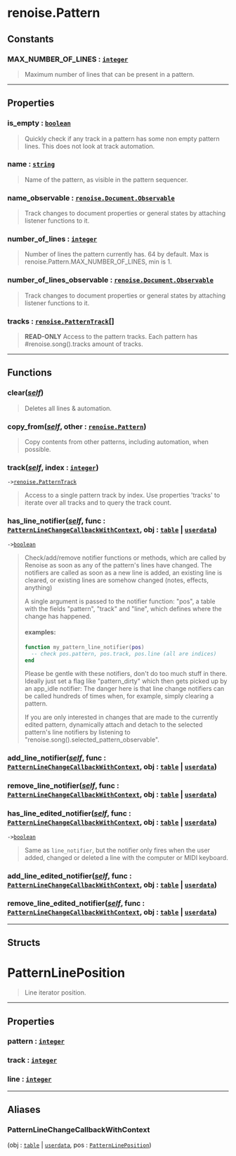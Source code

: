 # renoise.Pattern<a name="renoise.Pattern"></a>  

<!-- toc -->
  
## Constants

### MAX_NUMBER_OF_LINES : [`integer`](../../API/builtins/integer.md)<a name="MAX_NUMBER_OF_LINES"></a>
> Maximum number of lines that can be present in a pattern.
  

---  
## Properties
### is_empty : [`boolean`](../../API/builtins/boolean.md)<a name="is_empty"></a>
> Quickly check if any track in a pattern has some non empty pattern lines.
> This does not look at track automation.

### name : [`string`](../../API/builtins/string.md)<a name="name"></a>
> Name of the pattern, as visible in the pattern sequencer.

### name_observable : [`renoise.Document.Observable`](../../API/renoise/renoise.Document.Observable.md)<a name="name_observable"></a>
> Track changes to document properties or general states by attaching listener
> functions to it.

### number_of_lines : [`integer`](../../API/builtins/integer.md)<a name="number_of_lines"></a>
> Number of lines the pattern currently has. 64 by default. Max is
> renoise.Pattern.MAX_NUMBER_OF_LINES, min is 1.

### number_of_lines_observable : [`renoise.Document.Observable`](../../API/renoise/renoise.Document.Observable.md)<a name="number_of_lines_observable"></a>
> Track changes to document properties or general states by attaching listener
> functions to it.

### tracks : [`renoise.PatternTrack`](../../API/renoise/renoise.PatternTrack.md)[]<a name="tracks"></a>
> **READ-ONLY** Access to the pattern tracks. Each pattern has
> #renoise.song().tracks amount of tracks.

  

---  
## Functions
### clear([*self*](../../API/builtins/self.md))<a name="clear"></a>
> Deletes all lines & automation.
### copy_from([*self*](../../API/builtins/self.md), other : [`renoise.Pattern`](../../API/renoise/renoise.Pattern.md))<a name="copy_from"></a>
> Copy contents from other patterns, including automation, when possible.
### track([*self*](../../API/builtins/self.md), index : [`integer`](../../API/builtins/integer.md))<a name="track"></a>
`->`[`renoise.PatternTrack`](../../API/renoise/renoise.PatternTrack.md)  

> Access to a single pattern track by index. Use properties 'tracks' to
> iterate over all tracks and to query the track count.
### has_line_notifier([*self*](../../API/builtins/self.md), func : [`PatternLineChangeCallbackWithContext`](#PatternLineChangeCallbackWithContext), obj : [`table`](../../API/builtins/table.md) | [`userdata`](../../API/builtins/userdata.md))<a name="has_line_notifier"></a>
`->`[`boolean`](../../API/builtins/boolean.md)  

> Check/add/remove notifier functions or methods, which are called by Renoise
> as soon as any of the pattern's lines have changed.
> The notifiers are called as soon as a new line is added, an existing line
> is cleared, or existing lines are somehow changed (notes, effects, anything)
> 
> A single argument is passed to the notifier function: "pos", a table with the
> fields "pattern", "track" and "line", which defines where the change has
> happened.
> 
> #### examples:
> ```lua
> function my_pattern_line_notifier(pos)
>   -- check pos.pattern, pos.track, pos.line (all are indices)
> end
> ```
> Please be gentle with these notifiers, don't do too much stuff in there.
> Ideally just set a flag like "pattern_dirty" which then gets picked up by
> an app_idle notifier: The danger here is that line change notifiers can
> be called hundreds of times when, for example, simply clearing a pattern.
> 
> If you are only interested in changes that are made to the currently edited
> pattern, dynamically attach and detach to the selected pattern's line
> notifiers by listening to "renoise.song().selected_pattern_observable".
### add_line_notifier([*self*](../../API/builtins/self.md), func : [`PatternLineChangeCallbackWithContext`](#PatternLineChangeCallbackWithContext), obj : [`table`](../../API/builtins/table.md) | [`userdata`](../../API/builtins/userdata.md))<a name="add_line_notifier"></a>
### remove_line_notifier([*self*](../../API/builtins/self.md), func : [`PatternLineChangeCallbackWithContext`](#PatternLineChangeCallbackWithContext), obj : [`table`](../../API/builtins/table.md) | [`userdata`](../../API/builtins/userdata.md))<a name="remove_line_notifier"></a>
### has_line_edited_notifier([*self*](../../API/builtins/self.md), func : [`PatternLineChangeCallbackWithContext`](#PatternLineChangeCallbackWithContext), obj : [`table`](../../API/builtins/table.md) | [`userdata`](../../API/builtins/userdata.md))<a name="has_line_edited_notifier"></a>
`->`[`boolean`](../../API/builtins/boolean.md)  

> Same as `line_notifier`, but the notifier only fires when the user
> added, changed or deleted a line with the computer or MIDI keyboard.
### add_line_edited_notifier([*self*](../../API/builtins/self.md), func : [`PatternLineChangeCallbackWithContext`](#PatternLineChangeCallbackWithContext), obj : [`table`](../../API/builtins/table.md) | [`userdata`](../../API/builtins/userdata.md))<a name="add_line_edited_notifier"></a>
### remove_line_edited_notifier([*self*](../../API/builtins/self.md), func : [`PatternLineChangeCallbackWithContext`](#PatternLineChangeCallbackWithContext), obj : [`table`](../../API/builtins/table.md) | [`userdata`](../../API/builtins/userdata.md))<a name="remove_line_edited_notifier"></a>  



---  
## Structs  
# PatternLinePosition<a name="PatternLinePosition"></a>  
> Line iterator position.  

---  
## Properties
### pattern : [`integer`](../../API/builtins/integer.md)<a name="pattern"></a>
### track : [`integer`](../../API/builtins/integer.md)<a name="track"></a>
### line : [`integer`](../../API/builtins/integer.md)<a name="line"></a>
  

  



---  
## Aliases  
### PatternLineChangeCallbackWithContext<a name="PatternLineChangeCallbackWithContext"></a>
(obj : [`table`](../../API/builtins/table.md) | [`userdata`](../../API/builtins/userdata.md), pos : [`PatternLinePosition`](#patternlineposition))  
  
  

